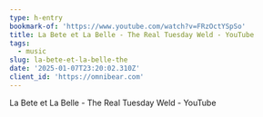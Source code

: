 ```yaml
---
type: h-entry
bookmark-of: 'https://www.youtube.com/watch?v=FRzOctYSpSo'
title: La Bete et La Belle - The Real Tuesday Weld - YouTube
tags:
  - music
slug: la-bete-et-la-belle-the
date: '2025-01-07T23:20:02.310Z'
client_id: 'https://omnibear.com'
---
```

La Bete et La Belle - The Real Tuesday Weld - YouTube
